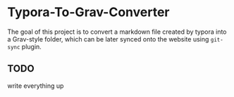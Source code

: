# Typora-To-Grav-Converter

The goal of this project is to convert a markdown file created by typora into a Grav-style folder, which can be later synced onto the website using `git-sync` plugin.

## TODO
write everything up
